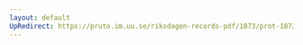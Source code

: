 ```yaml
---
layout: default
UpRedirect: https://pruto.im.uu.se/riksdagen-records-pdf/1873/prot-1873--ak--502/prot-1873--ak--502_008.pdf
---
```

